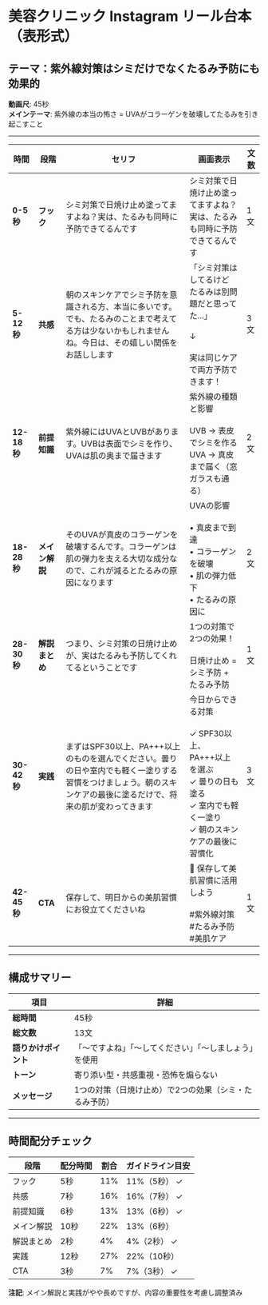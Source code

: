 # 美容クリニック Instagram リール台本（表形式）
## テーマ：紫外線対策はシミだけでなくたるみ予防にも効果的

**動画尺**: 45秒  
**メインテーマ**: 紫外線の本当の怖さ = UVAがコラーゲンを破壊してたるみを引き起こすこと

---

| 時間 | 段階 | セリフ | 画面表示 | 文数 |
|------|------|--------|----------|------|
| **0-5秒** | **フック** | シミ対策で日焼け止め塗ってますよね？実は、たるみも同時に予防できてるんです | シミ対策で日焼け止め塗ってますよね？<br>実は、たるみも同時に予防できてるんです | 1文 |
| **5-12秒** | **共感** | 朝のスキンケアでシミ予防を意識される方、本当に多いです。でも、たるみのことまで考えてる方は少ないかもしれませんね。今日は、その嬉しい関係をお話しします | 「シミ対策はしてるけど<br>たるみは別問題だと思ってた...」<br><br>↓<br><br>実は同じケアで両方予防できます！ | 3文 |
| **12-18秒** | **前提知識** | 紫外線にはUVAとUVBがあります。UVBは表面でシミを作り、UVAは肌の奥まで届きます | 紫外線の種類と影響<br><br>UVB → 表皮でシミを作る<br>UVA → 真皮まで届く（窓ガラスも通る） | 2文 |
| **18-28秒** | **メイン解説** | そのUVAが真皮のコラーゲンを破壊するんです。コラーゲンは肌の弾力を支える大切な成分なので、これが減るとたるみの原因になります | UVAの影響<br><br>• 真皮まで到達<br>• コラーゲンを破壊<br>• 肌の弾力低下<br>• たるみの原因に | 2文 |
| **28-30秒** | **解説まとめ** | つまり、シミ対策の日焼け止めが、実はたるみも予防してくれてるということです | 1つの対策で2つの効果！<br><br>日焼け止め = シミ予防 + たるみ予防 | 1文 |
| **30-42秒** | **実践** | まずはSPF30以上、PA+++以上のものを選んでください。曇りの日や室内でも軽く一塗りする習慣をつけましょう。朝のスキンケアの最後に塗るだけで、将来の肌が変わってきます | 今日からできる対策<br><br>✓ SPF30以上、PA+++以上を選ぶ<br>✓ 曇りの日も塗る<br>✓ 室内でも軽く一塗り<br>✓ 朝のスキンケアの最後に習慣化 | 3文 |
| **42-45秒** | **CTA** | 保存して、明日からの美肌習慣にお役立てくださいね | 💾 保存して美肌習慣に活用しよう<br><br>#紫外線対策 #たるみ予防 #美肌ケア | 1文 |

---

## 構成サマリー

| 項目 | 詳細 |
|------|------|
| **総時間** | 45秒 |
| **総文数** | 13文 |
| **語りかけポイント** | 「〜ですよね」「〜してください」「〜しましょう」を使用 |
| **トーン** | 寄り添い型・共感重視・恐怖を煽らない |
| **メッセージ** | 1つの対策（日焼け止め）で2つの効果（シミ・たるみ予防） |

---

## 時間配分チェック

| 段階 | 配分時間 | 割合 | ガイドライン目安 |
|------|----------|------|------------------|
| フック | 5秒 | 11% | 11%（5秒） ✓ |
| 共感 | 7秒 | 16% | 16%（7秒） ✓ |
| 前提知識 | 6秒 | 13% | 13%（6秒） ✓ |
| メイン解説 | 10秒 | 22% | 13%（6秒） |
| 解説まとめ | 2秒 | 4% | 4%（2秒） ✓ |
| 実践 | 12秒 | 27% | 22%（10秒） |
| CTA | 3秒 | 7% | 7%（3秒） ✓ |

**注記**: メイン解説と実践がやや長めですが、内容の重要性を考慮し調整済み
